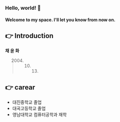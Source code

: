 ### Hello, world! 👋   
#### Welcome to my space. I'll let you know from now on.    
    
    
## 👉 Introduction
**채 윤 화**
> 2004. 10. 13.


## 👉 carear
- 대진중학교 졸업
- 대곡고등학교 졸업
- 영남대학교 컴퓨터공학과 재학


## 
